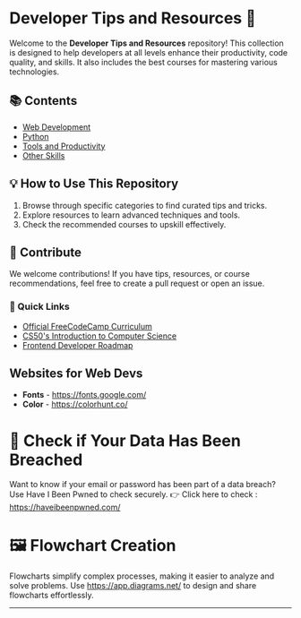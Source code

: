 # Developer Tips and Resources 🚀

Welcome to the **Developer Tips and Resources** repository! This collection is designed to help developers at all levels enhance their productivity, code quality, and skills. It also includes the best courses for mastering various technologies.


## 📚 Contents
- [Web Development](./web-development/)
- [Python](./Python)
- [Tools and Productivity](./tools-and-productivity/)
- [Other Skills](./other-skills/)


## 💡 How to Use This Repository
1. Browse through specific categories to find curated tips and tricks.  
2. Explore resources to learn advanced techniques and tools.  
3. Check the recommended courses to upskill effectively.  

## 🤝 Contribute
We welcome contributions! If you have tips, resources, or course recommendations, feel free to create a pull request or open an issue.


### 🔗 Quick Links
- [Official FreeCodeCamp Curriculum](https://www.freecodecamp.org/)
- [CS50's Introduction to Computer Science](https://cs50.harvard.edu/x/)
- [Frontend Developer Roadmap](https://roadmap.sh/frontend)


## Websites for Web Devs
- **Fonts** - https://fonts.google.com/
- **Color** - https://colorhunt.co/

# 🔗 Check if Your Data Has Been Breached
Want to know if your email or password has been part of a data breach? Use Have I Been Pwned to check securely.
👉 Click here to check : https://haveibeenpwned.com/

# 🖼️ Flowchart Creation
Flowcharts simplify complex processes, making it easier to analyze and solve problems. 
Use https://app.diagrams.net/ to design and share flowcharts effortlessly.

---
